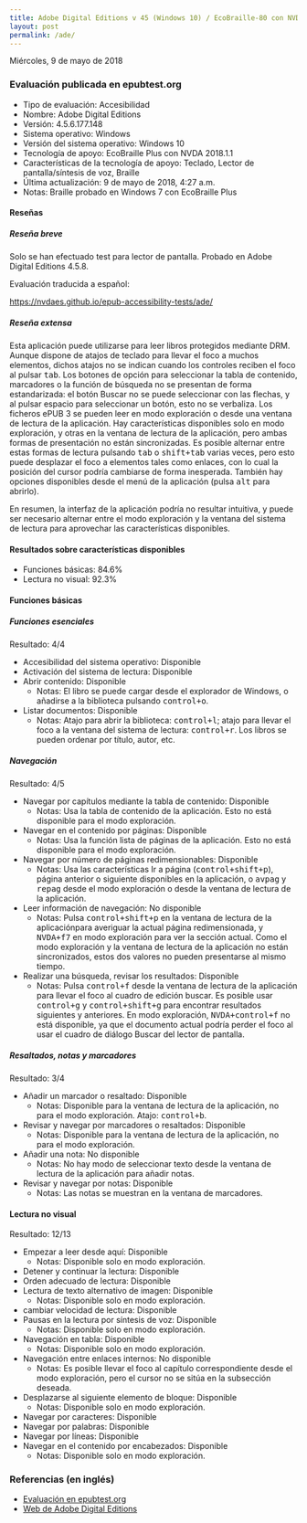 ```yaml
---
title: Adobe Digital Editions v 45 (Windows 10) / EcoBraille-80 con NVDA 2018.1.1
layout: post
permalink: /ade/
---
```


<footer>Miércoles, 9 de mayo de 2018</footer>

###  Evaluación publicada en epubtest.org ###

- Tipo de evaluación: Accesibilidad
- Nombre: Adobe Digital Editions
- Versión: 4.5.6.177.148
- Sistema operativo: Windows
- Versión del sistema operativo: Windows 10
- Tecnología de apoyo: EcoBraille Plus con NVDA 2018.1.1
- Características de la tecnología de apoyo: Teclado, Lector de pantalla/síntesis de voz, Braille
- Última actualización: 9 de mayo de 2018, 4:27 a.m.
- Notas: Braille probado en Windows 7 con EcoBraille Plus

#### Reseñas ####

##### Reseña breve #####

Solo se han efectuado test para lector de pantalla. Probado en Adobe Digital Editions 4.5.8.

Evaluación traducida a español:

https://nvdaes.github.io/epub-accessibility-tests/ade/

##### Reseña extensa #####

Esta aplicación puede utilizarse para leer libros protegidos mediante DRM. Aunque dispone de atajos de teclado para llevar el foco a muchos elementos, dichos atajos no se indican cuando los controles reciben el foco al pulsar <kbd>tab</kbd>. Los botones de opción para seleccionar la tabla de contenido, marcadores o la función de búsqueda no se presentan de forma estandarizada: el botón Buscar no se puede seleccionar con las flechas, y al pulsar espacio para seleccionar un botón, esto no se verbaliza. Los ficheros ePUB 3 se pueden leer en modo exploración o desde una ventana de lectura de la aplicación. Hay características disponibles solo en modo exploración, y otras en la ventana de lectura de la aplicación, pero ambas formas de presentación no están sincronizadas. Es posible alternar entre estas formas de lectura pulsando <kbd>tab</kbd> o <kbd>shift+tab</kbd> varias veces, pero esto puede desplazar el foco a elementos tales como enlaces, con lo cual la posición del cursor podría cambiarse de forma inesperada. También hay opciones disponibles desde el menú de la aplicación (pulsa <kbd>alt</kbd> para abrirlo).

En resumen, la interfaz de la aplicación podría no resultar intuitiva, y puede ser necesario alternar entre el modo exploración y la ventana del sistema de lectura para aprovechar las características disponibles.

#### Resultados sobre características disponibles ####

- Funciones básicas: 84.6%
- Lectura no visual: 92.3%

#### Funciones básicas ####

##### Funciones esenciales #####

Resultado: 4/4

- Accesibilidad del sistema operativo: Disponible
- Activación del sistema de lectura: Disponible
- Abrir contenido: Disponible
	- Notas: El libro se puede cargar desde el explorador de Windows, o añadirse a la biblioteca pulsando <kbd>control+o</kbd>.
- Listar documentos: Disponible
	- Notas: Atajo para abrir la biblioteca: <kbd>control+l</kbd>; atajo para llevar el foco a la ventana del sistema de lectura: <kbd>control+r</kbd>. Los libros se pueden ordenar por título, autor, etc.

##### Navegación #####

Resultado: 4/5

- Navegar por capítulos mediante la tabla de contenido: Disponible
	- Notas: Usa la tabla de contenido de la aplicación. Esto no está disponible para el modo exploración.
- Navegar en el contenido por páginas: Disponible
	- Notas: Usa la función lista de páginas de la aplicación. Esto no está disponible para el modo exploración.
- Navegar por número de páginas redimensionables: Disponible
	- Notas: Usa las características Ir a página (<kbd>control+shift+p</kbd>), página anterior o siguiente disponibles en la aplicación, o <kbd>avpag</kbd> y <kbd>repag</kbd> desde el modo exploración o desde la ventana de lectura de la aplicación.
- Leer información de navegación: No disponible
	- Notas: Pulsa <kbd>control+shift+p</kbd> en la ventana de lectura de la aplicaciónpara averiguar la actual página redimensionada, y <kbd>NVDA+f7</kbd> en modo exploración para ver la sección actual. Como el modo exploración y la ventana de lectura de la aplicación no están sincronizados, estos dos valores no pueden presentarse al mismo tiempo.
- Realizar una búsqueda, revisar los resultados: Disponible
	- Notas: Pulsa <kbd>control+f</kbd> desde la ventana de lectura de la aplicación para llevar el foco al cuadro de edición buscar. Es posible usar <kbd>control+g</kbd> y <kbd>control+shift+g</kbd> para encontrar resultados siguientes y anteriores. En modo exploración, <kbd>NVDA+control+f</kbd> no está disponible, ya que el documento actual podría perder el foco al usar el cuadro de diálogo Buscar del lector de pantalla.

##### Resaltados, notas y marcadores #####

Resultado: 3/4

- Añadir un marcador o resaltado: Disponible
	- Notas: Disponible para la ventana de lectura de la aplicación, no para el modo exploración. Atajo: <kbd>control+b</kbd>.
- Revisar y navegar por marcadores o resaltados: Disponible
	- Notas: Disponible para la ventana de lectura de la aplicación, no para el modo exploración.
- Añadir una nota: No disponible
	- Notas: No hay modo de seleccionar texto desde la ventana de lectura de la aplicación para añadir notas.
- Revisar y navegar por notas: Disponible
	- Notas: Las notas se muestran en la ventana de marcadores.
	
#### Lectura no visual ####

Resultado: 12/13

- Empezar a leer desde aquí: Disponible
	- Notas: Disponible solo en modo exploración.
- Detener y continuar la lectura: Disponible
- Orden adecuado de lectura: Disponible
- Lectura de texto alternativo de imagen: Disponible
	- Notas: Disponible solo en modo exploración.
- cambiar velocidad de lectura: Disponible
- Pausas en la lectura por síntesis de voz: Disponible
	- Notas: Disponible solo en modo exploración.
- Navegación en tabla: Disponible
	- Notas: Disponible solo en modo exploración.
- Navegación entre enlaces internos: No disponible
	- Notas: Es posible llevar el foco al capítulo correspondiente desde el modo exploración, pero el cursor no se sitúa en la subsección deseada.
- Desplazarse al siguiente elemento de bloque: Disponible
	- Notas: Disponible solo en modo exploración.
- Navegar por caracteres: Disponible
- Navegar por palabras: Disponible
- Navegar por líneas: Disponible
- Navegar en el contenido por encabezados: Disponible
	- Notas: Disponible solo en modo exploración.

### Referencias (en inglés) ###

- [Evaluación en epubtest.org](http://epubtest.org/evaluation/479/)
- [Web de Adobe Digital Editions](https://www.adobe.com/es/solutions/ebook/digital-editions/download.html)
